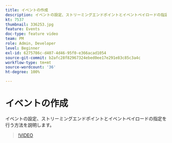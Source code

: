 ```yaml
---
title: イベントの作成
description: イベントの設定、ストリーミングエンドポイントとイベントペイロードの指定を行う方法を説明します。
kt: 7537
thumbnail: 336253.jpg
feature: Events
doc-type: feature video
team: PM
role: Admin, Developer
level: Beginner
exl-id: 6275786c-d407-4d46-95f0-e366acad1054
source-git-commit: b2afc28f82967324ebed0ee17e291e83c85c3a4c
workflow-type: tm+mt
source-wordcount: '36'
ht-degree: 100%

---
```


# イベントの作成

イベントの設定、ストリーミングエンドポイントとイベントペイロードの指定を行う方法を説明します。

>[!VIDEO](https://video.tv.adobe.com/v/336253?quality=12&learn=on)
